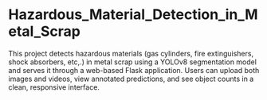 # Hazardous_Material_Detection_in_Metal_Scrap
This project detects hazardous materials (gas cylinders, fire extinguishers, shock absorbers, etc,.) in metal scrap using a YOLOv8 segmentation model and serves it through a web-based Flask application. Users can upload both images and videos, view annotated predictions, and see object counts in a clean, responsive interface.
